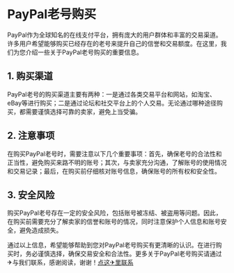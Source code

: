 # PayPal老号购买

PayPal作为全球知名的在线支付平台，拥有庞大的用户群体和丰富的交易渠道。许多用户希望能够购买已经存在的老号来提升自己的信誉和交易额度。在这里，我们为您介绍一些关于PayPal老号购买的重要信息。

## 1. 购买渠道

PayPal老号的购买渠道主要有两种：一是通过各类交易平台和网站，如淘宝、eBay等进行购买；二是通过论坛和社交平台上的个人交易。无论通过哪种途径购买，都需要谨慎选择可靠的卖家，避免上当受骗。

## 2. 注意事项

在购买PayPal老号时，需要注意以下几个重要事项：首先，确保老号的合法性和正当性，避免购买来路不明的账号；其次，与卖家充分沟通，了解账号的使用情况和交易记录；最后，在购买前仔细核对账号信息，确保账号的所有权和安全性。

## 3. 安全风险

购买PayPal老号存在一定的安全风险，包括账号被冻结、被盗用等问题。因此，在购买前需要充分了解卖家的信誉和账号的情况，同时注意保护个人信息和账号安全，避免造成损失。

通过以上信息，希望能够帮助到您对PayPal老号购买有更清晰的认识。在进行购买时，务必谨慎选择，确保交易安全和合法性。更多关于PayPal老号购买请通过✈与我们联系，感谢阅读，谢谢！[点这✈里联系](https://sms.k02.cc)